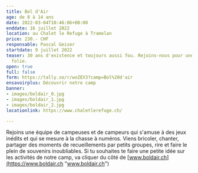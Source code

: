 ```yaml
---
title: Bol d'Air
age: de 8 à 14 ans
date: 2022-03-04T10:46:06+00:00
enddate: 16 juillet 2022
location: au Chalet le Refuge à Tramelan
price: 230.- CHF
responsable: Pascal Geiser
startdate: 9 juillet 2022
teaser: 30 ans d'existence et toujours aussi fou. Rejoins-nous pour une semaine de
  folie.
open: true
full: false
form: https://tally.so/r/woZEV3?camp=Bol%20d'air
ensavoirplus: Découvrir notre camp
banner:
- images/boldair_0.jpg
- images/boldair_1.jpg
- images/boldair_2.jpg
locationlink: https://www.chaletlerefuge.ch/

---
```

Rejoins une équipe de campeuses et de campeurs qui s'amuse à des jeux inédits et qui se mesure à la chasse à numéros. Viens bricoler, chanter, partager des moments de recueillements par petits groupes, rire et faire le plein de souvenirs inoubliables. Si tu souhaites te faire une petite idée sur les activités de notre camp, va cliquer du côté de [www.boldair.ch](https://www.boldair.ch "www.boldair.ch")